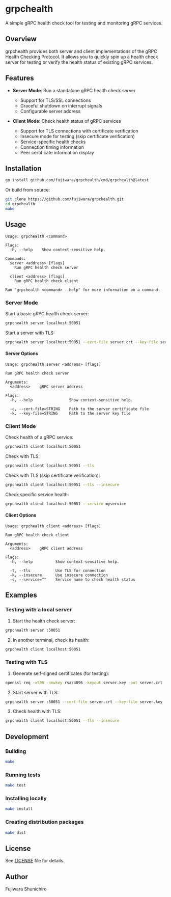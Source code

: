 # grpchealth

A simple gRPC health check tool for testing and monitoring gRPC services.

## Overview

grpchealth provides both server and client implementations of the gRPC Health Checking Protocol. It allows you to quickly spin up a health check server for testing or verify the health status of existing gRPC services.

## Features

- **Server Mode**: Run a standalone gRPC health check server
  - Support for TLS/SSL connections
  - Graceful shutdown on interrupt signals
  - Configurable server address

- **Client Mode**: Check health status of gRPC services
  - Support for TLS connections with certificate verification
  - Insecure mode for testing (skip certificate verification)
  - Service-specific health checks
  - Connection timing information
  - Peer certificate information display

## Installation

```bash
go install github.com/fujiwara/grpchealth/cmd/grpchealth@latest
```

Or build from source:

```bash
git clone https://github.com/fujiwara/grpchealth.git
cd grpchealth
make
```

## Usage

```
Usage: grpchealth <command>

Flags:
  -h, --help    Show context-sensitive help.

Commands:
  server <address> [flags]
    Run gRPC health check server

  client <address> [flags]
    Run gRPC health check client

Run "grpchealth <command> --help" for more information on a command.
```

### Server Mode

Start a basic gRPC health check server:

```bash
grpchealth server localhost:50051
```

Start a server with TLS:

```bash
grpchealth server localhost:50051 --cert-file server.crt --key-file server.key
```

#### Server Options

```
Usage: grpchealth server <address> [flags]

Run gRPC health check server

Arguments:
  <address>    gRPC server address

Flags:
  -h, --help                Show context-sensitive help.

  -c, --cert-file=STRING    Path to the server certificate file
  -k, --key-file=STRING     Path to the server key file
```

### Client Mode

Check health of a gRPC service:

```bash
grpchealth client localhost:50051
```

Check with TLS:

```bash
grpchealth client localhost:50051 --tls
```

Check with TLS (skip certificate verification):

```bash
grpchealth client localhost:50051 --tls --insecure
```

Check specific service health:

```bash
grpchealth client localhost:50051 --service myservice
```

#### Client Options

```
Usage: grpchealth client <address> [flags]

Run gRPC health check client

Arguments:
  <address>    gRPC client address

Flags:
  -h, --help          Show context-sensitive help.

  -t, --tls           Use TLS for connection
  -k, --insecure      Use insecure connection
  -s, --service=""    Service name to check health status
```

## Examples

### Testing with a local server

1. Start the health check server:
```bash
grpchealth server :50051
```

2. In another terminal, check its health:
```bash
grpchealth client localhost:50051
```

### Testing with TLS

1. Generate self-signed certificates (for testing):
```bash
openssl req -x509 -newkey rsa:4096 -keyout server.key -out server.crt -days 365 -nodes
```

2. Start server with TLS:
```bash
grpchealth server :50051 --cert-file server.crt --key-file server.key
```

3. Check health with TLS:
```bash
grpchealth client localhost:50051 --tls --insecure
```

## Development

### Building

```bash
make
```

### Running tests

```bash
make test
```

### Installing locally

```bash
make install
```

### Creating distribution packages

```bash
make dist
```

## License

See [LICENSE](LICENSE) file for details.

## Author

Fujiwara Shunichiro
